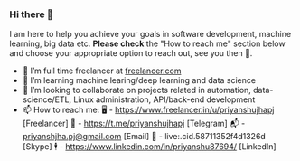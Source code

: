 ### Hi there 👋

I am here to help you achieve your goals in software development, machine learning, big data etc. 
**Please check** the "How to reach me" section below and choose your appropriate option to reach out, see you then 🍻.

- 🔭 I’m full time freelancer at [freelancer.com](https://www.freelancer.in/u/priyanshujhapj)
- 🌱 I’m learning machine learing/deep learning and data science
- 👯 I’m looking to collaborate on projects related in automation, data-science/ETL, Linux administration, API/back-end development
- 📫 How to reach me:
    🖥️ - https://www.freelancer.in/u/priyanshujhapj       [Freelancer]
    📱 - https://t.me/priyanshujhapj                      [Telegram]
    📬 - priyanshjha.pj@gmail.com                         [Email]
    👋 - live:.cid.58711352f4d1326d                       [Skype]
    🕴️ - https://www.linkedin.com/in/priyanshu87694/      [LinkedIn]
